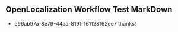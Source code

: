 ## OpenLocalization Workflow Test MarkDown
* e96ab97a-8e79-44aa-819f-161128f62ee7 thanks!

<!--HONumber=Jul16_HO3-->


